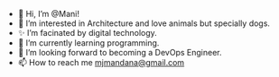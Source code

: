 - 👋 Hi, I’m @Mani!
- 👀 I’m interested in Architecture and love animals but specially dogs.
- ✨ I’m facinated by digital technology.
- 🌱 I’m currently learning programming.
- 💞️ I’m looking  forward to becoming a DevOps Engineer.
- 📫 How to reach me mjmandana@gmail.com

<!---
Manibadani/Manibadani is a ✨ special ✨ repository because its `README.md` (this file) appears on your GitHub profile.
You can click the Preview link to take a look at your changes.
--->
